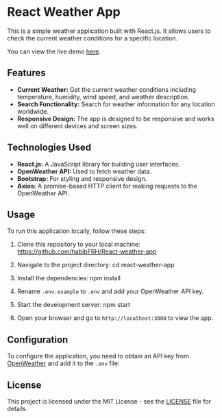 # React Weather App

This is a simple weather application built with React.js. It allows users to check the current weather conditions for a specific location.

You can view the live demo [here](https://weather-app-xpp0.onrender.com/).

## Features

- **Current Weather:** Get the current weather conditions including temperature, humidity, wind speed, and weather description.
- **Search Functionality:** Search for weather information for any location worldwide.
- **Responsive Design:** The app is designed to be responsive and works well on different devices and screen sizes.

## Technologies Used

- **React.js:** A JavaScript library for building user interfaces.
- **OpenWeather API:** Used to fetch weather data.
- **Bootstrap:** For styling and responsive design.
- **Axios:** A promise-based HTTP client for making requests to the OpenWeather API.

## Usage

To run this application locally, follow these steps:

1. Clone this repository to your local machine:
https://github.com/habibFRH/React-weather-app

2. Navigate to the project directory:
cd react-weather-app

3. Install the dependencies:
npm install

4. Rename `.env.example` to `.env` and add your OpenWeather API key.

5. Start the development server:
npm start

6. Open your browser and go to `http://localhost:3000` to view the app.

## Configuration

To configure the application, you need to obtain an API key from [OpenWeather](https://openweathermap.org/api) and add it to the `.env` file:


## License

This project is licensed under the MIT License - see the [LICENSE](LICENSE) file for details.

